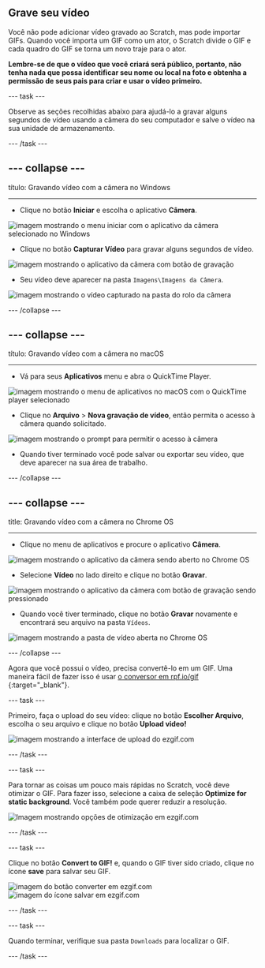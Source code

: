 ## Grave seu vídeo

Você não pode adicionar vídeo gravado ao Scratch, mas pode importar GIFs. Quando você importa um GIF como um ator, o Scratch divide o GIF e cada quadro do GIF se torna um novo traje para o ator.

**Lembre-se de que o vídeo que você criará será público, portanto, não tenha nada que possa identificar seu nome ou local na foto e obtenha a permissão de seus pais para criar e usar o vídeo primeiro.**

--- task ---

Observe as seções recolhidas abaixo para ajudá-lo a gravar alguns segundos de vídeo usando a câmera do seu computador e salve o vídeo na sua unidade de armazenamento.

--- /task ---

--- collapse ---
---

título: Gravando vídeo com a câmera no Windows

---
- Clique no botão **Iniciar** e escolha o aplicativo **Câmera**.

![imagem mostrando o menu iniciar com o aplicativo da câmera selecionado no Windows](images/camera-app.png)

- Clique no botão **Capturar Vídeo** para gravar alguns segundos de vídeo.

![imagem mostrando o aplicativo da câmera com botão de gravação](images/record-win.png)

- Seu vídeo deve aparecer na pasta `Imagens\Imagens da Câmera`.

![imagem mostrando o vídeo capturado na pasta do rolo da câmera](images/camera-roll.png)


--- /collapse ---

--- collapse ---
---

título: Gravando vídeo com a câmera no macOS

---
- Vá para seus **Aplicativos** menu e abra o QuickTime Player.

![imagem mostrando o menu de aplicativos no macOS com o QuickTime player selecionado](images/quicktime.png)

- Clique no **Arquivo** > **Nova gravação de vídeo**, então permita o acesso à câmera quando solicitado.

![imagem mostrando o prompt para permitir o acesso à câmera](images/allow_cam_macOS.png)

- Quando tiver terminado você pode salvar ou exportar seu vídeo, que deve aparecer na sua área de trabalho.


--- /collapse ---

--- collapse ---
---

title: Gravando vídeo com a câmera no Chrome OS

---

- Clique no menu de aplicativos e procure o aplicativo **Câmera**.

![imagem mostrando o aplicativo da câmera sendo aberto no Chrome OS](images/opencamera.png)

- Selecione **Vídeo** no lado direito e clique no botão **Gravar**.

![imagem mostrando o aplicativo da câmera com botão de gravação sendo pressionado](images/hitrecord.png)

- Quando você tiver terminado, clique no botão **Gravar** novamente e encontrará seu arquivo na pasta `Vídeos`.

![imagem mostrando a pasta de vídeo aberta no Chrome OS](images/videosfolder.png)

--- /collapse ---

Agora que você possui o vídeo, precisa convertê-lo em um GIF. Uma maneira fácil de fazer isso é usar [o conversor em rpf.io/gif ](https://rpf.io/gif){:target="_blank"}.

--- task ---

Primeiro, faça o upload do seu vídeo: clique no botão **Escolher Arquivo**, escolha o seu arquivo e clique no botão **Upload video!**

![imagem mostrando a interface de upload do ezgif.com](images/ezgif-upload.png)

--- /task ---

--- task ---

Para tornar as coisas um pouco mais rápidas no Scratch, você deve otimizar o GIF. Para fazer isso, selecione a caixa de seleção **Optimize for static background**. Você também pode querer reduzir a resolução.

![Imagem mostrando opções de otimização em ezgif.com](images/optimise-gif.png)

--- /task ---

--- task ---

Clique no botão **Convert to GIF!** e, quando o GIF tiver sido criado, clique no ícone **save** para salvar seu GIF.

![imagem do botão converter em ezgif.com](images/convert_btn.png) ![imagem do ícone salvar em ezgif.com](images/save_icon.png)

--- /task ---


--- task ---

Quando terminar, verifique sua pasta `Downloads` para localizar o GIF.

--- /task ---




